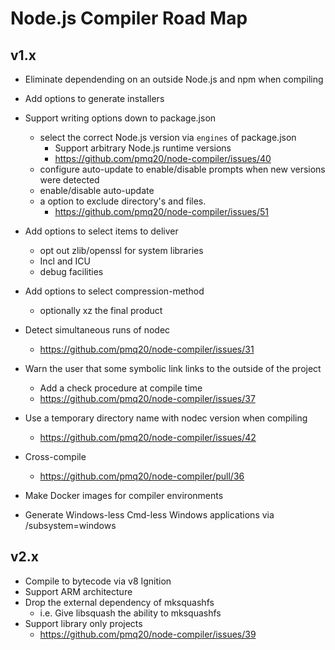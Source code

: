# Node.js Compiler Road Map

## v1.x

- Eliminate dependending on an outside Node.js and npm when compiling
- Add options to generate installers
- Support writing options down to package.json
  - select the correct Node.js version via `engines` of package.json
    - Support arbitrary Node.js runtime versions
    - https://github.com/pmq20/node-compiler/issues/40
  - configure auto-update to enable/disable prompts when new versions were detected
  - enable/disable auto-update
  - a option to exclude directory's and files.
    - https://github.com/pmq20/node-compiler/issues/51

- Add options to select items to deliver
  - opt out zlib/openssl for system libraries
  - Incl and ICU
  - debug facilities
- Add options to select compression-method
  - optionally xz the final product
- Detect simultaneous runs of nodec
  - https://github.com/pmq20/node-compiler/issues/31
- Warn the user that some symbolic link links to the outside of the project
  - Add a check procedure at compile time
  - https://github.com/pmq20/node-compiler/issues/37
- Use a temporary directory name with nodec version when compiling
  - https://github.com/pmq20/node-compiler/issues/42
- Cross-compile
  - https://github.com/pmq20/node-compiler/pull/36
- Make Docker images for compiler environments
- Generate Windows-less Cmd-less Windows applications via /subsystem=windows

## v2.x

- Compile to bytecode via v8 Ignition
- Support ARM architecture
- Drop the external dependency of mksquashfs
  - i.e. Give libsquash the ability to mksquashfs
- Support library only projects
  - https://github.com/pmq20/node-compiler/issues/39
